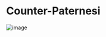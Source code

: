 # Counter-Paternesi

![image](https://user-images.githubusercontent.com/6638639/165393983-8bc8fb98-80bd-435d-b92c-60a0884a3e6b.png)
